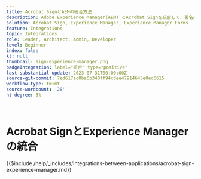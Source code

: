 ```yaml
---
title: Acrobat SignとAEMの統合方法
description: Adobe Experience Manager(AEM) とAcrobat Signを統合して、署名用のドキュメントの送信を合理化します。
solution: Acrobat Sign, Experience Manager, Experience Manager Forms
feature: Integrations
topic: Integrations
role: Leader, Architect, Admin, Developer
level: Beginner
index: false
kt: null
thumbnail: sign-experience-manager.png
badgeIntegration: label="統合" type="positive"
last-substantial-update: 2023-07-31T00:00:00Z
source-git-commit: 7ed617ac0ba6b340ff94cdee47914645e0ec6615
workflow-type: tm+mt
source-wordcount: '28'
ht-degree: 3%

---
```



# Acrobat SignとExperience Managerの統合

{{$include /help/_includes/integrations-between-applications/acrobat-sign-experience-manager.md}}

